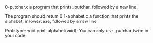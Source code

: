  0-putchar.c  a program that prints _putchar, followed by a new line.

The program should return 0
1-alphabet.c a function that prints the alphabet, in lowercase, followed by a new line.

Prototype: void print_alphabet(void);
You can only use _putchar twice in your code
